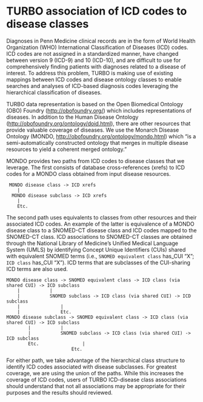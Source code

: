 # TURBO association of ICD codes to disease classes

Diagnoses in Penn Medicine clinical records are in the form of World Health Organization (WHO) International Classification of Diseases (ICD) codes. ICD codes are not assigned in a standardized manner, have changed between version 9 (ICD-9) and 10 (ICD-10), and are difficult to use for comprehensively finding patients with diagnoses related to a disease of interest. To address this problem, TURBO is making use of existing mappings between ICD codes and disease ontology classes to enable searches and analyses of ICD-based diagnosis codes leveraging the hierarchical classification of diseases. 

TURBO data representation is based on the Open Biomedical Ontology (OBO) Foundry (http://obofoundry.org/) which includes representations of diseases. In addition to the Human Disease Ontology (http://obofoundry.org/ontology/doid.html), there are other resources that provide valuable coverage of diseases. We use the Monarch Disease Ontology (MONDO, http://obofoundry.org/ontology/mondo.html) which “is a semi-automatically constructed ontology that merges in multiple disease resources to yield a coherent merged ontology.” 

MONDO provides two paths from ICD codes to disease classes that we leverage. The first consists of database cross-references (xrefs) to ICD codes for a MONDO class obtained from input disease resources. 

```
 MONDO disease class -> ICD xrefs
 	|
  MONDO disease subclass -> ICD xrefs
 	|
 	Etc.
```

The second path uses equivalents to classes from other resources and their associated ICD codes. An example of the latter is equivalence of a MONDO disease class to a SNOMED-CT disease class and ICD codes mapped to the SNOMED-CT class. ICD associations to SNOMED-CT classes are obtained through the National Library of Medicine’s Unified Medical Language System (UMLS) by identifying Concept Unique Identifiers (CUIs) shared with equivalent SNOMED terms (i.e., `SNOMED equivalent class` has_CUI “X”; ` ICD class` has_CUI “X”). ICD terms that are subclasses of the CUI-sharing ICD terms are also used. 

```
MONDO disease class -> SNOMED equivalent class -> ICD class (via shared CUI) -> ICD subclass
	|			|
	|			SNOMED subclass -> ICD class (via shared CUI) -> ICD subclass
	|				|
	|				Etc. 
MONDO disease subclass -> SNOMED equivalent class -> ICD class (via shared CUI) -> ICD subclass
		|			|
		|			SNOMED subclass -> ICD class (via shared CUI) -> ICD subclass
		Etc. 				|
						Etc.
```

For either path, we take advantage of the hierarchical class structure to identify ICD codes associated with disease subclasses. For greatest coverage, we are using the union of the paths. While this increases the coverage of ICD codes, users of TURBO ICD-disease class associations should understand that not all associations may be appropriate for their purposes and the results should reviewed. 

